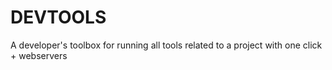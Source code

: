 # DEVTOOLS

A developer's toolbox for running all tools related to a project with one click + webservers


